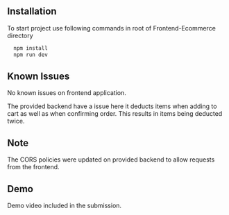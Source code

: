 ## Installation

To start project use following commands in root of Frontend-Ecommerce directory

```bash
  npm install
  npm run dev
```

## Known Issues

No known issues on frontend application.

The provided backend have a issue here it deducts items when adding to cart as well as when confirming order. This results in items being deducted twice.

## Note

The CORS policies were updated on provided backend to allow requests from the frontend.

## Demo

Demo video included in the submission.
